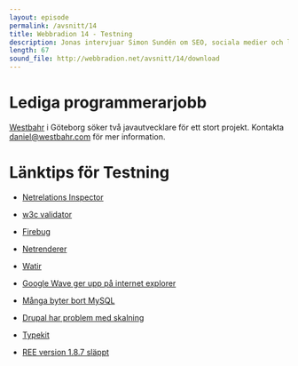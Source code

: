 ```yaml
---
layout: episode
permalink: /avsnitt/14
title: Webbradion 14 - Testning
description: Jonas intervjuar Simon Sundén om SEO, sociala medier och länkbeten och vi pratar testning av webbplatser.
length: 67
sound_file: http://webbradion.net/avsnitt/14/download
---
```


Lediga programmerarjobb
===
[Westbahr](http://www.westbahr.com/) i Göteborg söker två javautvecklare för ett stort projekt. Kontakta daniel@westbahr.com för mer information. 

Länktips för Testning
===
  * [Netrelations Inspector](http://inspector.netrelations.se/)
  * [w3c validator](http://validator.w3.org/)
  * [Firebug](http://getfirebug.com/)
  * [Netrenderer](http://ipinfo.info/netrenderer/index.php)
  * [Watir](http://watir.com/)

  * [Google Wave ger upp på internet explorer](http://smarterware.org/3380/google-wave-team-gives-up-on-internet-explorer)
  * [Många byter bort MySQL](http://www.idg.se/2.1085/1.255205/manga-forbereder-flykt-fran-mysql)
  * [Drupal har problem med skalning](http://www.idg.se/2.1085/1.255348/drupals-agare-lovar-battring-i-host)
  * [Typekit](http://www.typekit.com/)
  * [REE version 1.8.7 släppt](http://blog.phusion.nl/2009/09/29/ruby-enterprise-edition-1-8-7-20090928-released/)
